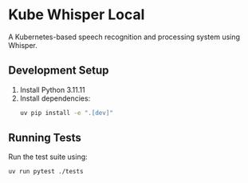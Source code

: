 # Kube Whisper Local

A Kubernetes-based speech recognition and processing system using Whisper.

## Development Setup

1. Install Python 3.11.11
2. Install dependencies:
   ```bash
   uv pip install -e ".[dev]"
   ```

## Running Tests

Run the test suite using:
```bash
uv run pytest ./tests
```
